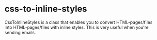 # css-to-inline-styles
CssToInlineStyles is a class that enables you to convert HTML-pages/files into HTML-pages/files with inline styles. This is very useful when you're sending emails.
